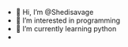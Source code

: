 - 👋 Hi, I’m @Shedisavage
- 👀 I’m interested in programming
- 🌱 I’m currently learning python 
-
<!---
Shedisavage/Shedisavage is a ✨ special ✨ repository because its `README.md` (this file) appears on your GitHub profile.
You can click the Preview link to take a look at your changes.
--->
